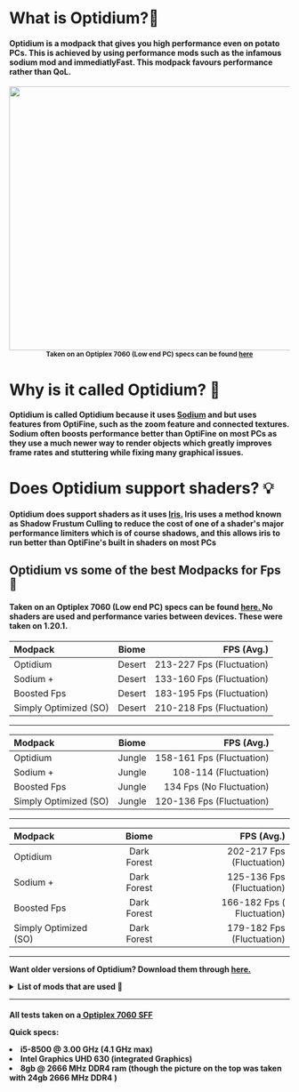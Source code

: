 <strong><h1> What is Optidium?🔎</h1></strong>

<h4><strong>Optidium is a modpack that gives you high performance even on potato PCs. This is achieved by using performance mods such as the infamous sodium mod and immediatlyFast. This modpack favours performance rather than QoL. </strong></h4>

<center><img src="https://cdn.modrinth.com/data/uPrhNYZW/images/74edf1b08aa00c75f9902ac47ad752b4dbe28f18.png"width="1380" height="475"></center>

<center><strong><small> Taken on an Optiplex 7060 (Low end PC) specs can be found <a href="https://www.hardware-corner.net/desktop-models/Dell-OptiPlex-7060-SFF/">here</a> </small></strong></center>

<strong><h1> Why is it called Optidium? 🎇</h1></strong>

<h4><strong>Optidium is called Optidium because it uses <a href="https://modrinth.com/mod/sodium">Sodium</a> and but uses features from OptiFine, such as the zoom feature and connected textures. Sodium often boosts performance better than OptiFine on most PCs as they use a much newer way to render objects which greatly improves frame rates and stuttering while fixing many graphical issues.</strong></h4>

<strong><h1> Does Optidium support shaders? 💡</h1></strong>

<h4><strong>Optidium does support shaders as it uses <a href="https://modrinth.com/mod/iris">Iris.</a> Iris uses a method known as Shadow Frustum Culling to reduce the cost of one of a shader's major performance limiters which is of course shadows, and this allows iris to run better than OptiFine's built in shaders on most PCs</strong></h4>


<strong><h2> Optidium vs some of the best Modpacks for Fps 🏅 </h2></strong>

<strong><h4> Taken on an Optiplex 7060 (Low end PC) specs can be found <a href="https://www.hardware-corner.net/desktop-models/Dell-OptiPlex-7060-SFF/">here. </a>  No shaders are used and performance varies between devices. These were taken on 1.20.1.</h4></strong>


| Modpack      | Biome | FPS (Avg.)    |
| :---        |    :----:   |          ---: |
| Optidium     | Desert       | 213-227 Fps (Fluctuation)  |
| Sodium + | Desert        | 133-160 Fps (Fluctuation)   |
| Boosted Fps| Desert | 183-195 Fps  (Fluctuation)|
| Simply Optimized (SO)| Desert |210-218 Fps (Fluctuation)|
<hr>

| Modpack      | Biome | FPS (Avg.)    |
| :---        |    :----:   |          ---: |
| Optidium     | Jungle       | 158-161 Fps (Fluctuation)  |
| Sodium + | Jungle        | 108-114 (Fluctuation)   |
| Boosted Fps| Jungle | 134 Fps (No Fluctuation)|
| Simply Optimized (SO)| Jungle |120-136 Fps (Fluctuation)|
<hr>

| Modpack      | Biome | FPS (Avg.)    |
| :---        |    :----:   |          ---: |
| Optidium     | Dark Forest       | 202-217 Fps (Fluctuation)  |
| Sodium + | Dark Forest             | 125-136 Fps (Fluctuation)   |
| Boosted Fps| Dark Forest       | 166-182 Fps ( Fluctuation)|
| Simply Optimized (SO)| Dark Forest        |179-182 Fps (Fluctuation)|
<hr>

<strong><p>Want older  versions of Optidium? Download them through <a href="https://modrinth.com/modpack/optidium/versions">here. </a>  
<details><summary> List of mods that are used 📜</summary>

<ul>
<li>Continuity</li>
<li>Enhanced Block Entities</li>
<li>Entity Culling</li>
<li>Fabric API</li>
<li>Krypton</li>
<li>Fabric API</li>
<li>Sodium Extra</li>
<li>Starlight (Fabric)</li>
<li>Very Many Players (Fabric)</li>
<li>Sodium Extra</li>
<li>Logical Zoom</li>
<li>CIT Resewn</li>
<li>Cloth Config API</li>
<li>[EMF] Entity Model Features</li>
<li>Concurrent Chunk Management Engine (Fabric)</li>
<li>LambDynamicLights</li>
<li>Indium</li>
<li>ImmediatelyFast</li>
<li>Reese's Sodium Options</li>
<li>[ETF] Entity Texture Features</li>
<li>Iris</li>
<li>Lithium</li>
<li>Mod Menu</li>
<li>MoreCulling</li>
<li>Sodium</li>
<li>Threadtweak/Smoothboot</li>
<p> ❗Not all mods will be used on all version of Optidium and some other mods might be used in the future❗</p>
</ul>
</details>

<hr>

<strong><h4> All tests taken on a<a href="https://www.hardware-corner.net/desktop-models/Dell-OptiPlex-7060-SFF/"> Optiplex 7060 SFF</a>
<p>Quick specs:</p>
<li> i5-8500 @ 3.00 GHz (4.1 GHz max)</li>
<li> Intel Graphics UHD 630 (integrated Graphics) </li>
<li> 8gb @ 2666 MHz DDR4 ram (though the picture on the top was taken with 24gb 2666 MHz DDR4 ) </li>



